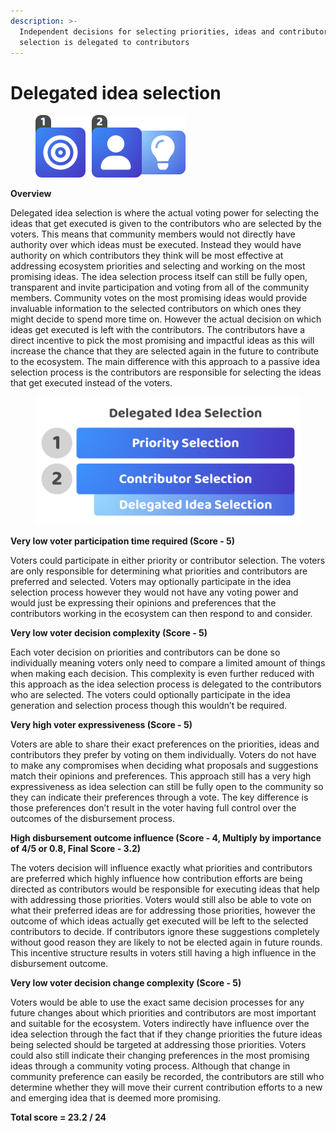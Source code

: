 ```yaml
---
description: >-
  Independent decisions for selecting priorities, ideas and contributors, idea
  selection is delegated to contributors
---
```


# Delegated idea selection

<div align="left">

<figure><img src="../../.gitbook/assets/delegated-idea-selection.png" alt="" width="240"><figcaption></figcaption></figure>

</div>



**Overview**

Delegated idea selection is where the actual voting power for selecting the ideas that get executed is given to the contributors who are selected by the voters. This means that community members would not directly have authority over which ideas must be executed. Instead they would have authority on which contributors they think will be most effective at addressing ecosystem priorities and selecting and working on the most promising ideas. The idea selection process itself can still be fully open, transparent and invite participation and voting from all of the community members. Community votes on the most promising ideas would provide invaluable information to the selected contributors on which ones they might decide to spend more time on. However the actual decision on which ideas get executed is left with the contributors. The contributors have a direct incentive to pick the most promising and impactful ideas as this will increase the chance that they are selected again in the future to contribute to the ecosystem. The main difference with this approach to a passive idea selection process is the contributors are responsible for selecting the ideas that get executed instead of the voters.

<div align="left">

<figure><img src="../../.gitbook/assets/delegated-idea-selection.jpg" alt="" width="563"><figcaption></figcaption></figure>

</div>



**Very low voter participation time required (Score - 5)**

Voters could participate in either priority or contributor selection. The voters are only responsible for determining what priorities and contributors are preferred and selected. Voters may optionally participate in the idea selection process however they would not have any voting power and would just be expressing their opinions and preferences that the contributors working in the ecosystem can then respond to and consider.



**Very low voter decision complexity (Score - 5)**

Each voter decision on priorities and contributors can be done so individually meaning voters only need to compare a limited amount of things when making each decision. This complexity is even further reduced with this approach as the idea selection process is delegated to the contributors who are selected. The voters could optionally participate in the idea generation and selection process though this wouldn’t be required.



**Very high voter expressiveness (Score - 5)**

Voters are able to share their exact preferences on the priorities, ideas and contributors they prefer by voting on them individually. Voters do not have to make any compromises when deciding what proposals and suggestions match their opinions and preferences. This approach still has a very high expressiveness as idea selection can still be fully open to the community so they can indicate their preferences through a vote. The key difference is those preferences don’t result in the voter having full control over the outcomes of the disbursement process.



**High disbursement outcome influence (Score - 4, Multiply by importance of 4/5 or 0.8, Final Score - 3.2)**

The voters decision will influence exactly what priorities and contributors are preferred which highly influence how contribution efforts are being directed as contributors would be responsible for executing ideas that help with addressing those priorities. Voters would still also be able to vote on what their preferred ideas are for addressing those priorities, however the outcome of which ideas actually get executed will be left to the selected contributors to decide. If contributors ignore these suggestions completely without good reason they are likely to not be elected again in future rounds. This incentive structure results in voters still having a high influence in the disbursement outcome.



**Very low voter decision change complexity (Score - 5)**

Voters would be able to use the exact same decision processes for any future changes about which priorities and contributors are most important and suitable for the ecosystem. Voters indirectly have influence over the idea selection through the fact that if they change priorities the future ideas being selected should be targeted at addressing those priorities. Voters could also still indicate their changing preferences in the most promising ideas through a community voting process. Although that change in community preference can easily be recorded, the contributors are still who determine whether they will move their current contribution efforts to a new and emerging idea that is deemed more promising.



**Total score = 23.2 / 24**
